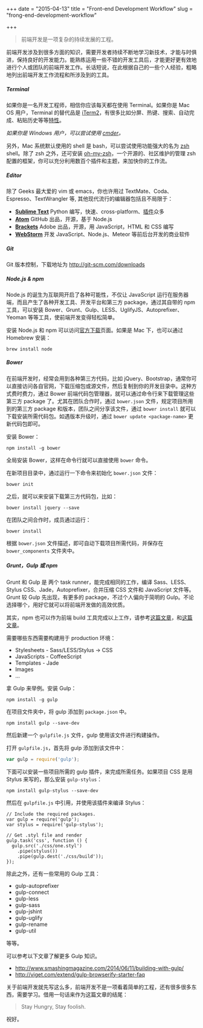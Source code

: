 +++
date = "2015-04-13"
title = "Front-end Development Workflow"
slug = "frong-end-development-workflow"

+++

> 前端开发是一项复杂的持续发展的工程。

前端开发涉及到很多方面的知识，需要开发者持续不断地学习新技术，才能与时俱进，保持良好的开发能力。能熟练运用一些不错的开发工具后，才能更好更有效地进行个人或团队的前端开发工作。长话短说，在此根据自己的一些个人经验，粗略地列出前端开发工作流程和所涉及到的工具。

##### Terminal

如果你是一名开发工程师，相信你应该每天都在使用 Terminal。如果你是 Mac OS 用户，Terminal 的替代品是 [iTerm2](http://iterm2.com/)，有很多比如分屏、热键、搜索、自动完成、粘贴历史等等[特性](http://iterm2.com/features.html)。

*如果你是 Windows 用户，可以尝试使用 [cmder](http://bliker.github.io/cmder/)。*

另外，Mac 系统默认使用的 shell 是 bash，可以尝试使用功能强大的名为 [zsh](www.zsh.org) shell。除了 zsh 之外，还可安装 [oh-my-zsh](https://github.com/robbyrussell/oh-my-zsh)，一个开源的、社区维护的管理 zsh 配置的框架，你可以充分利用数百个插件和主题，来加快你的工作流。

##### Editor

除了 Geeks 最大爱的 vim 或 emacs，你也许用过 TextMate、Coda、Espresso、TextWrangler 等, 其他现代流行的编辑器包括且不局限于：

- **[Sublime Text](http://www.sublimetext.com/)** Python 编写，快速、cross-platform、[插件](https://packagecontrol.io/)众多
- **[Atom](https://atom.io/)** GitHub 出品，开源，基于 Node.js
- **[Brackets](http://brackets.io/)** Adobe 出品，开源，用 JavaScript，HTML 和 CSS 编写
- **[WebStorm](https://www.jetbrains.com/webstorm/)** 开发 JavaScript、Node.js、Meteor 等前后台开发的商业软件

##### Git

Git 版本控制，下载地址为 http://git-scm.com/downloads

##### Node.js & npm

Node.js 的诞生为互联网开启了各种可能性，不仅让 JavaScript 运行在服务器端，而且产生了各种开发工具、开发平台和第三方 package，通过其自带的 npm 工具，可以安装 Bower、Grunt、Gulp、LESS、UglifyJS、Autoprefixer、Yeoman 等等工具，使前端开发变得轻松简单。

安装 Node.js 和 npm 可以访问[官方下载](https://nodejs.org/download/)页面。如果是 Mac 下，也可以通过 Homebrew 安装：

```
brew install node
```

##### Bower

在前端开发时，经常会用到各种第三方代码，比如 jQuery、Bootstrap，通常你可以直接访问各自官网，下载压缩包或源文件，然后复制到你的开发目录中。这种方式费时费力，通过 Bower 前端代码包管理器，就可以通过命令行来下载管理这些第三方 package 了。尤其在团队合作时，通过 `bower.json` 文件，规定项目所用到的第三方 package 和版本，团队之间分享该文件，通过 `bower install` 就可以下载安装所需代码包。如遇版本升级时，通过 `bower update <package-name>` 更新代码包即可。

安装 Bower：

```
npm install -g bower
```

全局安装 Bower，这样在命令行就可以直接使用 `bower` 命令。

在新项目目录中，通过运行一下命令来初始化 `bower.json` 文件：

```
bower init
```

之后，就可以来安装下载第三方代码包，比如：

```
bower install jquery --save
```

在团队之间合作时，成员通过运行：

```
bower install
```

根据 `bower.json` 文件描述，即可自动下载项目所需代码，并保存在 `bower_components` 文件夹中。

##### Grunt，Gulp 或 npm

Grunt 和 Gulp 是 两个 task runner，能完成相同的工作，编译 Sass、LESS、Stylus CSS、Jade，Autoprefixer，合并压缩 CSS 文件和 JavaScript 文件等。Grunt 较 Gulp 先出现，有更多的 package，不过个人偏向于简明的 Gulp。不论选择哪个，用好它就可以将前端开发做的高效优质。

其实，npm 也可以作为前端 build 工具完成以上工作，请参考[这篇文章](http://jsforallof.us/2015/02/12/utilising-node-and-npm-for-front-end-development-workflow/)，和[这篇文章](http://blog.keithcirkel.co.uk/how-to-use-npm-as-a-build-tool/)。

需要哪些东西需要构建用于 production 环境：

- Stylesheets - Sass/LESS/Stylus -> CSS
- JavaScripts - CoffeeScript
- Templates - Jade
- Images
- ...

拿 Gulp 来举例。安装 Gulp：

```
npm install -g gulp
```

在项目文件夹中，将 gulp 添加到 `package.json` 中。

```
npm install gulp --save-dev
```

然后新建一个 `gulpfile.js` 文件，gulp 使用该文件进行构建操作。

打开 `gulpfile.js`，首先将 gulp 添加到该文件中：

```javascript
var gulp = require('gulp');
```

下面可以安装一些项目所需的 gulp 插件，来完成所需任务。如果项目 CSS 是用 Stylus 来写的，那么安装 `gulp-stylus`：

```
npm install gulp-stylus --save-dev
```

然后在 `gulpfile.js` 中引用，并使用该插件来编译 Stylus：

```
// Include the required packages.
var gulp = require('gulp');
var stylus = require('gulp-stylus');

// Get .styl file and render
gulp.task('css', function () {
  gulp.src('./css/one.styl')
    .pipe(stylus())
    .pipe(gulp.dest('./css/build'));
});
```

除此之外，还有一些常用的 Gulp 工具：

- gulp-autoprefixer
- gulp-connect
- gulp-less
- gulp-sass
- gulp-jshint
- gulp-uglify
- gulp-rename
- gulp-util

等等。

可以参考以下文章了解更多 Gulp 知识。

- http://www.smashingmagazine.com/2014/06/11/building-with-gulp/
- http://viget.com/extend/gulp-browserify-starter-faq

关于前端开发就先写这么多，前端开发不是一项看着简单的工程，还有很多很多东西，需要学习。借用一句话来作为这篇文章的结尾：

> Stay Hungry, Stay foolish.

祝好。
